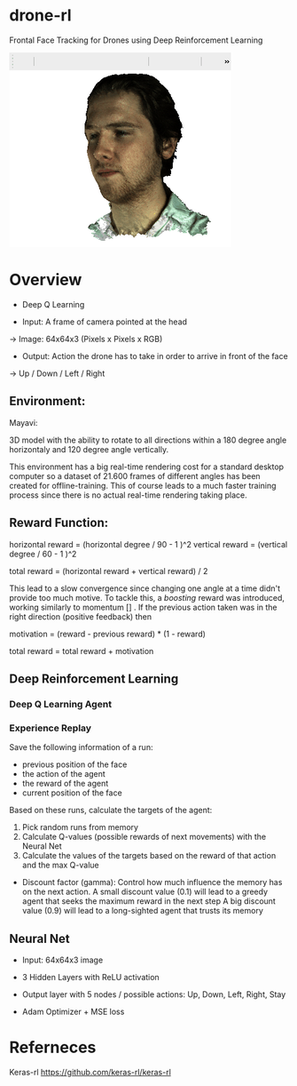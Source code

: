# drone-rl
Frontal Face Tracking for Drones using Deep Reinforcement Learning

![Face tracking demo](drone_agent.gif)


# Overview

- Deep Q Learning

- Input: A frame of camera pointed at the head

-> Image: 64x64x3 (Pixels x Pixels x RGB)

- Output: Action the drone has to take in order to arrive in front of the face

-> Up / Down / Left / Right

## Environment:

Mayavi:

3D model with the ability to rotate to all directions within a 180 degree angle horizontaly and 120 degree angle vertically.

This environment has a big real-time rendering cost for a standard desktop computer so a dataset of 21.600 frames of different angles has been created for offline-training. This of course leads to a much faster training process since there is no actual real-time rendering taking place.


## Reward Function:

horizontal reward = (horizontal degree / 90 - 1 )^2
vertical reward = (vertical degree / 60 - 1 )^2

total reward = (horizontal reward + vertical reward) / 2

This lead to a slow convergence since changing one angle at a time didn't provide too much motive. To tackle this, a *boosting* reward was introduced, working similarly to momentum [] . If the previous action taken was in the right direction (positive feedback) then 

motivation = (reward - previous reward) * (1 - reward)

total reward = total reward + motivation

## Deep Reinforcement Learning

### Deep Q Learning Agent


### Experience Replay

Save the following information of a run:
- previous position of the face
- the action of the agent
- the reward of the agent
- current position of the face

Based on these runs, calculate the targets of the agent:
1. Pick random runs from memory
2. Calculate Q-values (possible rewards of next movements) with the Neural Net
3. Calculate the values of the targets based on the reward of that action and the max Q-value

- Discount factor (gamma): Control how much influence the memory has on the next action.
A small discount value (0.1) will lead to a greedy agent that seeks the maximum reward in the next step
A big discount value (0.9) will lead to a long-sighted agent that trusts its memory


## Neural Net

- Input: 64x64x3 image
- 3 Hidden Layers with ReLU activation
- Output layer with 5 nodes / possible actions: Up, Down, Left, Right, Stay

- Adam Optimizer + MSE loss


# Referneces

Keras-rl https://github.com/keras-rl/keras-rl
